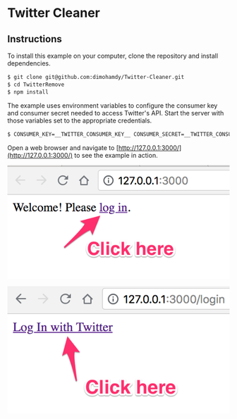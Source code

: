 # Twitter Cleaner


## Instructions

To install this example on your computer, clone the repository and install
dependencies.

```bash
$ git clone git@github.com:dimohamdy/Twitter-Cleaner.git
$ cd TwitterRemove
$ npm install
```

The example uses environment variables to configure the consumer key and
consumer secret needed to access Twitter's API.  Start the server with those
variables set to the appropriate credentials.

```bash
$ CONSUMER_KEY=__TWITTER_CONSUMER_KEY__ CONSUMER_SECRET=__TWITTER_CONSUMER_SECRET__ node server.js
```

Open a web browser and navigate to [http://127.0.0.1:3000/](http://127.0.0.1:3000/)
to see the example in action.




![](https://raw.githubusercontent.com/dimohamdy/Twitter-Cleaner/master/Images/1.png)


![](https://raw.githubusercontent.com/dimohamdy/Twitter-Cleaner/master/Images/2.png)
